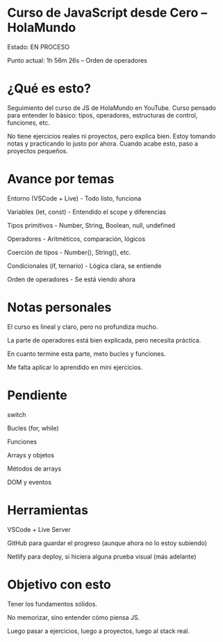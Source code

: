 # Curso de JavaScript desde Cero – HolaMundo

Estado: EN PROCESO

Punto actual: 1h 56m 26s – Orden de operadores

# ¿Qué es esto?
Seguimiento del curso de JS de HolaMundo en YouTube. Curso pensado para entender lo básico: tipos, operadores, estructuras de control, funciones, etc.

No tiene ejercicios reales ni proyectos, pero explica bien. Estoy tomando notas y practicando lo justo por ahora. Cuando acabe esto, paso a proyectos pequeños.

# Avance por temas

Entorno (VSCode + Live)	      -     Todo listo, funciona

Variables (let, const)	      -    	Entendido el scope y diferencias

Tipos primitivos	            -    	Number, String, Boolean, null, undefined

Operadores	                  -	    Aritméticos, comparación, lógicos

Coerción de tipos	            -    	Number(), String(), etc.

Condicionales (if, ternario)	-    	Lógica clara, se entiende

Orden de operadores	          -	    Se está viendo ahora

# Notas personales

El curso es lineal y claro, pero no profundiza mucho.

La parte de operadores está bien explicada, pero necesita práctica.

En cuanto termine esta parte, meto bucles y funciones.

Me falta aplicar lo aprendido en mini ejercicios.

# Pendiente

switch

Bucles (for, while)

Funciones

Arrays y objetos

Métodos de arrays

DOM y eventos

# Herramientas

VSCode + Live Server

GitHub para guardar el progreso (aunque ahora no lo estoy subiendo)

Netlify para deploy, si hiciera alguna prueba visual (más adelante)

# Objetivo con esto

Tener los fundamentos sólidos.

No memorizar, sino entender cómo piensa JS.

Luego pasar a ejercicios, luego a proyectos, luego al stack real.
